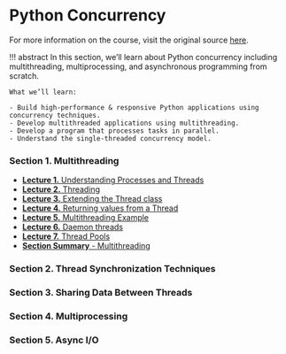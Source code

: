 # Python Concurrency

For more information on the course, visit the original source [here](https://www.pythontutorial.net/python-concurrency/).

!!! abstract
    In this section, we’ll learn about Python concurrency including multithreading, multiprocessing, and asynchronous programming from scratch.

    What we’ll learn:

    - Build high-performance & responsive Python applications using concurrency techniques.
    - Develop multithreaded applications using multithreading.
    - Develop a program that processes tasks in parallel.
    - Understand the single-threaded concurrency model.

### **Section 1.** Multithreading

- [**Lecture 1.** Understanding Processes and Threads](S01L01-Understanding-Processes-and-Threads.md)
- [**Lecture 2.** Threading](S01L02-Threading.md)
- [**Lecture 3.** Extending the Thread class](S01L03-Extending-the-Thread-class.md)
- [**Lecture 4.** Returning values from a Thread](S01L04-Returning-values-from-a-Thread.md)
- [**Lecture 5.** Multithreading Example](S01L05-Multithreading-Example.md)
- [**Lecture 6.** Daemon threads](S01L06-Daemon-threads.md)
- [**Lecture 7.** Thread Pools](S01L07-Thread-Pools.md)
- [**Section Summary** - Multithreading](S01-Summary.md)

### **Section 2.** Thread Synchronization Techniques

### **Section 3.** Sharing Data Between Threads

### **Section 4.** Multiprocessing

### **Section 5.** Async I/O
